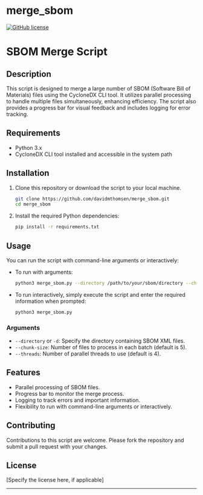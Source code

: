 # merge_sbom

[![GitHub license](https://img.shields.io/github/license/ReFirmLabs/binwalk.svg)](https://github.com/ReFirmLabs/binwalk/blob/master/LICENSE)

# SBOM Merge Script

## Description

This script is designed to merge a large number of SBOM (Software Bill of Materials) files using the CycloneDX CLI tool. It utilizes parallel processing to handle multiple files simultaneously, enhancing efficiency. The script also provides a progress bar for visual feedback and includes logging for error tracking.

## Requirements

- Python 3.x
- CycloneDX CLI tool installed and accessible in the system path

## Installation

1. Clone this repository or download the script to your local machine.

    ```bash
    git clone https://github.com/davidmthomsen/merge_sbom.git
    cd merge_sbom
    ```

2. Install the required Python dependencies:

    ```bash
    pip install -r requirements.txt
    ```

## Usage

You can run the script with command-line arguments or interactively:

- To run with arguments:

    ```bash
    python3 merge_sbom.py --directory /path/to/your/sbom/directory --chunk-size 5 --threads 4
    ```

- To run interactively, simply execute the script and enter the required information when prompted:

    ```bash
    python3 merge_sbom.py
    ```

### Arguments

- `--directory` or `-d`: Specify the directory containing SBOM XML files.
- `--chunk-size`: Number of files to process in each batch (default is 5).
- `--threads`: Number of parallel threads to use (default is 4).

## Features

- Parallel processing of SBOM files.
- Progress bar to monitor the merge process.
- Logging to track errors and important information.
- Flexibility to run with command-line arguments or interactively.

## Contributing

Contributions to this script are welcome. Please fork the repository and submit a pull request with your changes.

## License

[Specify the license here, if applicable]

---

